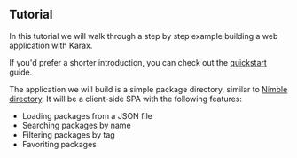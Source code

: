 ## Tutorial

In this tutorial we will walk through a step by step example building a web application with Karax.

If you'd prefer a shorter introduction, you can check out the [quickstart](quickstart.md) guide.

The application we will build is a simple package directory, similar to [Nimble directory](https://nimble.directory/). It will be a client-side SPA with the following features:
* Loading packages from a JSON file
* Searching packages by name
* Filtering packages by tag
* Favoriting packages

<!--
Ideally the tutorial will demonstrate:
  Usage of the buildHtml macro
  Some basic routing
  Usage of Kajax
  Usage of vstyles
  jjson/jdict/jseq
-->
